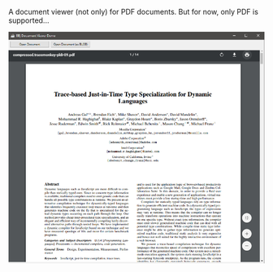 A document viewer (not only) for PDF documents. But for now, only PDF is supported...

![2021-03-04_1119](PdfView.png)
